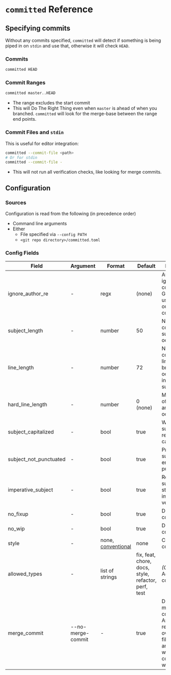 # `committed` Reference

## Specifying commits

Without any commits specified, `committed` will detect if something is being
piped in on `stdin` and use that, otherwise it will check `HEAD`.

### Commits

```bash
committed HEAD
```

### Commit Ranges

```bash
committed master..HEAD
```

- The range excludes the start commit
- This will Do The Right Thing even when `master` is ahead of when you
  branched.  `committed` will look for the merge-base between the range end
  points.

### Commit Files and `stdin`

This is useful for editor integration:

```bash
committed --commit-file <path>
# Or for stdin
committed --commit-file -
```

- This will not run all verification checks, like looking for merge commits.

## Configuration

### Sources

Configuration is read from the following (in precedence order)

- Command line arguments
- Either
  - File specified via `--config PATH`
  - `<git repo directory>/committed.toml`

### Config Fields

| Field                  | Argument          | Format               | Default                                             | Description                                                                                                           |
|------------------------|-------------------|----------------------|-----------------------------------------------------|-----------------------------------------------------------------------------------------------------------------------|
| ignore_author_re       | \-                | regx                 | (none)                                              | Authors to ignore the commits for. Generally used with bots out of your control.                                      |
| subject_length         | \-                | number               | 50                                                  | Number of columns the subject can occupy                                                                              |
| line_length            | \-                | number               | 72                                                  | Number of columns any line with a break can occupy, including subject                                                 |
| hard_line_length       | \-                | number               | 0 (none)                                            | Max number of columns any line can occupy.                                                                            |
| subject_capitalized    | \-                | bool                 | true                                                | Whether the subject is required to be capitalized                                                                     |
| subject_not_punctuated | \-                | bool                 | true                                                | Prevent the subject from ending in punctuation                                                                        |
| imperative_subject     | \-                | bool                 | true                                                | Require the subject to start with an imperative verb                                                                  |
| no_fixup               | \-                | bool                 | true                                                | Disallow fixup commits                                                                                                |
| no_wip                 | \-                | bool                 | true                                                | Disallow WIP commits                                                                                                  |
| style                  | \-                | none, [conventional] | none                                                | Commit style convention                                                                                               |
| allowed_types          | \-                | list of strings      | fix, feat, chore, docs, style, refactor, perf, test | _(Conventional)_ Accepted commit types                                                                                |
| merge_commit           | --no-merge-commit | \-                   | true                                                | Disallow merge commits. Argument is recommended over config file since there are times when merge-commits are wanted. |

[conventional]: https://www.conventionalcommits.org/
